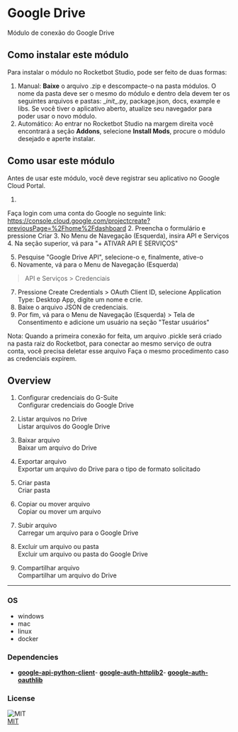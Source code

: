 



# Google Drive
  
Módulo de conexão do Google Drive  

## Como instalar este módulo
  
Para instalar o módulo no Rocketbot Studio, pode ser feito de duas formas:
1. Manual: __Baixe__ o arquivo .zip e 
descompacte-o na pasta módulos. O nome da pasta deve ser o mesmo do módulo e dentro dela devem ter os seguintes arquivos
 e pastas: \__init__.py, package.json, docs, example e libs. Se você tiver o aplicativo aberto, atualize seu navegador 
para poder usar o novo módulo.
2. Automático: Ao entrar no Rocketbot Studio na margem direita você encontrará a seção 
**Addons**, selecione **Install Mods**, procure o módulo desejado e aperte instalar.  




## Como usar este módulo

Antes de usar este módulo, você deve registrar seu aplicativo no Google Cloud Portal.

1. 
Faça login com uma conta do Google no seguinte link: 
https://console.cloud.google.com/projectcreate?previousPage=%2Fhome%2Fdashboard
2. Preencha o formulário e pressione 
Criar
3. No Menu de Navegação (Esquerda), insira API e Serviços
4. Na seção superior, vá para "+ ATIVAR API E SERVIÇOS"

5. Pesquise "Google Drive API", selecione-o e, finalmente, ative-o
6. Novamente, vá para o Menu de Navegação (Esquerda) 
> API e Serviços > Credenciais
7. Pressione Create Credentials > OAuth Client ID, selecione Application Type: Desktop 
App, digite um nome e crie.
8. Baixe o arquivo JSON de credenciais.
9. Por fim, vá para o Menu de Navegação (Esquerda) >
 Tela de Consentimento e adicione um usuário na seção "Testar usuários"

Nota: Quando a primeira conexão for feita, um 
arquivo .pickle será criado na pasta raiz do Rocketbot, para conectar ao mesmo serviço de outra conta, você precisa 
deletar
esse arquivo Faça o mesmo procedimento caso as credenciais expirem.
## Overview


1. Configurar credenciais do G-Suite  
Configurar credenciais do Google Drive

2. Listar arquivos no Drive  
Listar arquivos do Google Drive

3. Baixar arquivo  
Baixar um arquivo do Drive

4. Exportar arquivo  
Exportar um arquivo do Drive para o tipo de formato solicitado

5. Criar pasta  
Criar pasta

6. Copiar ou mover arquivo  
Copiar ou mover um arquivo

7. Subir arquivo  
Carregar um arquivo para o Google Drive

8. Excluir um arquivo ou pasta  
Excluir um arquivo ou pasta do Google Drive

9. Compartilhar arquivo  
Compartilhar um arquivo do Drive  




----
### OS

- windows
- mac
- linux
- docker

### Dependencies
- [**google-api-python-client**](https://pypi.org/project/google-api-python-client/)- [**google-auth-httplib2**](https://pypi.org/project/google-auth-httplib2/)- [**google-auth-oauthlib**](https://pypi.org/project/google-auth-oauthlib/)
### License
  
![MIT](https://camo.githubusercontent.com/107590fac8cbd65071396bb4d04040f76cde5bde/687474703a2f2f696d672e736869656c64732e696f2f3a6c6963656e73652d6d69742d626c75652e7376673f7374796c653d666c61742d737175617265)  
[MIT](http://opensource.org/licenses/mit-license.ph)